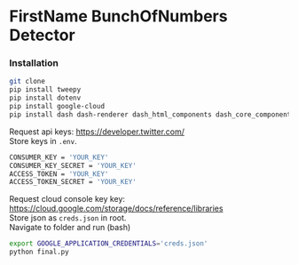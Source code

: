 # FirstName BunchOfNumbers Detector

### Installation

```bash
git clone
pip install tweepy
pip install dotenv
pip install google-cloud
pip install dash dash-renderer dash_html_components dash_core_components
```

Request api keys: https://developer.twitter.com/ \
Store keys in `.env`.

```bash
CONSUMER_KEY = 'YOUR_KEY'
CONSUMER_KEY_SECRET = 'YOUR_KEY'
ACCESS_TOKEN = 'YOUR_KEY'
ACCESS_TOKEN_SECRET = 'YOUR_KEY'
```

Request cloud console key key: https://cloud.google.com/storage/docs/reference/libraries \
Store json as `creds.json` in root. \
Navigate to folder and run (bash)

```bash
export GOOGLE_APPLICATION_CREDENTIALS='creds.json'
python final.py
```
